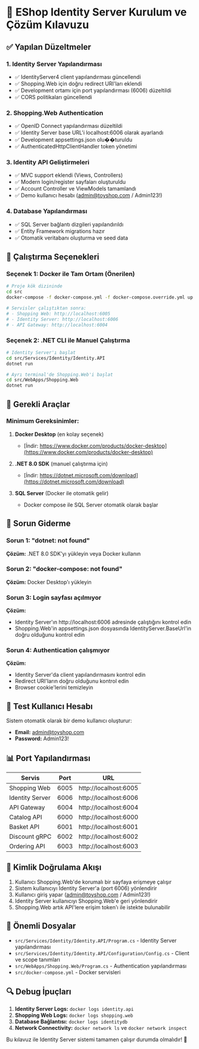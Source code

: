 # 🔐 EShop Identity Server Kurulum ve Çözüm Kılavuzu

## ✅ Yapılan Düzeltmeler

### 1. Identity Server Yapılandırması

- ✅ IdentityServer4 client yapılandırması güncellendi
- ✅ Shopping.Web için doğru redirect URI'ları eklendi
- ✅ Development ortamı için port yapılandırması (6006) düzeltildi
- ✅ CORS politikaları güncellendi

### 2. Shopping.Web Authentication

- ✅ OpenID Connect yapılandırması düzeltildi
- ✅ Identity Server base URL'i localhost:6006 olarak ayarlandı
- ✅ Development appsettings.json olu��turuldu
- ✅ AuthenticatedHttpClientHandler token yönetimi

### 3. Identity API Geliştirmeleri

- ✅ MVC support eklendi (Views, Controllers)
- ✅ Modern login/register sayfaları oluşturuldu
- ✅ Account Controller ve ViewModels tamamlandı
- ✅ Demo kullanıcı hesabı (admin@toyshop.com / Admin123!)

### 4. Database Yapılandırması

- ✅ SQL Server bağlantı dizgileri yapılandırıldı
- ✅ Entity Framework migrations hazır
- ✅ Otomatik veritabanı oluşturma ve seed data

## 🚀 Çalıştırma Seçenekleri

### Seçenek 1: Docker ile Tam Ortam (Önerilen)

```bash
# Proje kök dizininde
cd src
docker-compose -f docker-compose.yml -f docker-compose.override.yml up -d

# Servisler çalıştıktan sonra:
# - Shopping Web: http://localhost:6005
# - Identity Server: http://localhost:6006
# - API Gateway: http://localhost:6004
```

### Seçenek 2: .NET CLI ile Manuel Çalıştırma

```bash
# Identity Server'ı başlat
cd src/Services/Identity/Identity.API
dotnet run

# Ayrı terminal'de Shopping.Web'i başlat
cd src/WebApps/Shopping.Web
dotnet run
```

## 🔧 Gerekli Araçlar

### Minimum Gereksinimler:

1. **Docker Desktop** (en kolay seçenek)

   - [İndir: https://www.docker.com/products/docker-desktop](https://www.docker.com/products/docker-desktop)

2. **.NET 8.0 SDK** (manuel çalıştırma için)

   - [İndir: https://dotnet.microsoft.com/download](https://dotnet.microsoft.com/download)

3. **SQL Server** (Docker ile otomatik gelir)
   - Docker compose ile SQL Server otomatik olarak başlar

## 🐛 Sorun Giderme

### Sorun 1: "dotnet: not found"

**Çözüm:** .NET 8.0 SDK'yı yükleyin veya Docker kullanın

### Sorun 2: "docker-compose: not found"

**Çözüm:** Docker Desktop'ı yükleyin

### Sorun 3: Login sayfası açılmıyor

**Çözüm:**

- Identity Server'ın http://localhost:6006 adresinde çalıştığını kontrol edin
- Shopping.Web'in appsettings.json dosyasında IdentityServer.BaseUrl'in doğru olduğunu kontrol edin

### Sorun 4: Authentication çalışmıyor

**Çözüm:**

- Identity Server'da client yapılandırmasını kontrol edin
- Redirect URI'ların doğru olduğunu kontrol edin
- Browser cookie'lerini temizleyin

## 🎯 Test Kullanıcı Hesabı

Sistem otomatik olarak bir demo kullanıcı oluşturur:

- **Email:** admin@toyshop.com
- **Password:** Admin123!

## 📊 Port Yapılandırması

| Servis          | Port | URL                   |
| --------------- | ---- | --------------------- |
| Shopping Web    | 6005 | http://localhost:6005 |
| Identity Server | 6006 | http://localhost:6006 |
| API Gateway     | 6004 | http://localhost:6004 |
| Catalog API     | 6000 | http://localhost:6000 |
| Basket API      | 6001 | http://localhost:6001 |
| Discount gRPC   | 6002 | http://localhost:6002 |
| Ordering API    | 6003 | http://localhost:6003 |

## 🔄 Kimlik Doğrulama Akışı

1. Kullanıcı Shopping.Web'de korumalı bir sayfaya erişmeye çalışır
2. Sistem kullanıcıyı Identity Server'a (port 6006) yönlendirir
3. Kullanıcı giriş yapar (admin@toyshop.com / Admin123!)
4. Identity Server kullanıcıyı Shopping.Web'e geri yönlendirir
5. Shopping.Web artık API'lere erişim token'ı ile istekte bulunabilir

## 📝 Önemli Dosyalar

- `src/Services/Identity/Identity.API/Program.cs` - Identity Server yapılandırması
- `src/Services/Identity/Identity.API/Configuration/Config.cs` - Client ve scope tanımları
- `src/WebApps/Shopping.Web/Program.cs` - Authentication yapılandırması
- `src/docker-compose.yml` - Docker servisleri

## 🔍 Debug İpuçları

1. **Identity Server Logs:** `docker logs identity.api`
2. **Shopping Web Logs:** `docker logs shopping.web`
3. **Database Bağlantısı:** `docker logs identitydb`
4. **Network Connectivity:** `docker network ls` ve `docker network inspect`

Bu kılavuz ile Identity Server sistemi tamamen çalışır durumda olmalıdır! 🎉
